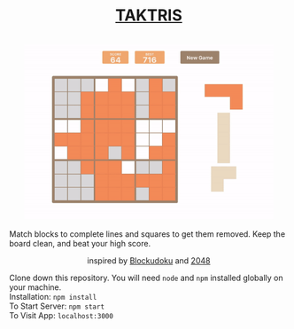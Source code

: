 <div align="center">
  <a href="https://meek-shortbread-13ef23.netlify.app/"><h1>TAKTRIS</h1></a><br>
  <img src="./public/gameplay.gif" width="450px"/>
</div>

Match blocks to complete lines and squares to get them removed. Keep the board clean, and beat your high score.

<div align="center">
 inspired by <a href="https://easybrain.com/">Blockudoku</a> and <a href="https://2048game.com/">2048</a><br>
</div>

Clone down this repository. You will need `node` and `npm` installed globally on your machine.<br>
Installation: `npm install`<br>
To Start Server: `npm start`<br>
To Visit App: `localhost:3000`
